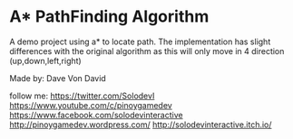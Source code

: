 # A* PathFinding Algorithm

A demo project using a* to locate path. The implementation has slight differences with the original algorithm as this will only move in 4 direction (up,down,left,right)

Made by: Dave Von David

follow me:
https://twitter.com/SolodevI
https://www.youtube.com/c/pinoygamedev
https://www.facebook.com/solodevinteractive
http://pinoygamedev.wordpress.com/
http://solodevinteractive.itch.io/
